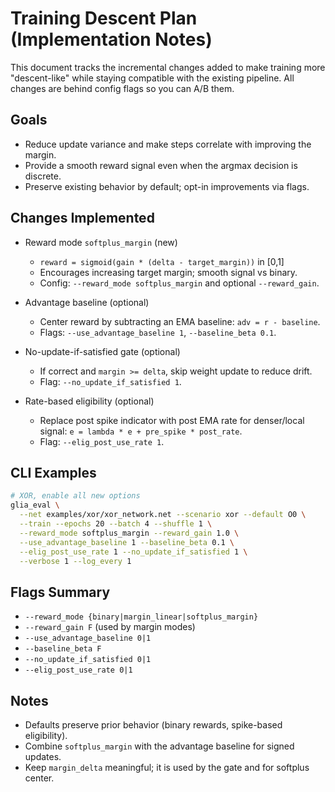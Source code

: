 # Training Descent Plan (Implementation Notes)

This document tracks the incremental changes added to make training more "descent-like" while staying compatible with the existing pipeline. All changes are behind config flags so you can A/B them.

## Goals

- Reduce update variance and make steps correlate with improving the margin.
- Provide a smooth reward signal even when the argmax decision is discrete.
- Preserve existing behavior by default; opt-in improvements via flags.

## Changes Implemented

- Reward mode `softplus_margin` (new)
  - `reward = sigmoid(gain * (delta - target_margin))` in [0,1]
  - Encourages increasing target margin; smooth signal vs binary.
  - Config: `--reward_mode softplus_margin` and optional `--reward_gain`.

- Advantage baseline (optional)
  - Center reward by subtracting an EMA baseline: `adv = r - baseline`.
  - Flags: `--use_advantage_baseline 1`, `--baseline_beta 0.1`.

- No-update-if-satisfied gate (optional)
  - If correct and `margin >= delta`, skip weight update to reduce drift.
  - Flag: `--no_update_if_satisfied 1`.

- Rate-based eligibility (optional)
  - Replace post spike indicator with post EMA rate for denser/local signal:
    `e = lambda * e + pre_spike * post_rate`.
  - Flag: `--elig_post_use_rate 1`.

## CLI Examples

```bash
# XOR, enable all new options
glia_eval \
  --net examples/xor/xor_network.net --scenario xor --default O0 \
  --train --epochs 20 --batch 4 --shuffle 1 \
  --reward_mode softplus_margin --reward_gain 1.0 \
  --use_advantage_baseline 1 --baseline_beta 0.1 \
  --elig_post_use_rate 1 --no_update_if_satisfied 1 \
  --verbose 1 --log_every 1
```

## Flags Summary

- `--reward_mode {binary|margin_linear|softplus_margin}`
- `--reward_gain F` (used by margin modes)
- `--use_advantage_baseline 0|1`
- `--baseline_beta F`
- `--no_update_if_satisfied 0|1`
- `--elig_post_use_rate 0|1`

## Notes

- Defaults preserve prior behavior (binary rewards, spike-based eligibility).
- Combine `softplus_margin` with the advantage baseline for signed updates.
- Keep `margin_delta` meaningful; it is used by the gate and for softplus center.

